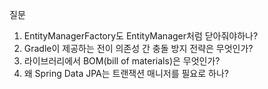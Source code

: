 질문

1. EntityManagerFactory도 EntityManager처럼 닫아줘야하나?
2. Gradle이 제공하는 전이 의존성 간 충돌 방지 전략은 무엇인가?
3. 라이브러리에서 BOM(bill of materials)은 무엇인가?
4. 왜 Spring Data JPA는 트랜잭션 매니저를 필요로 하나?